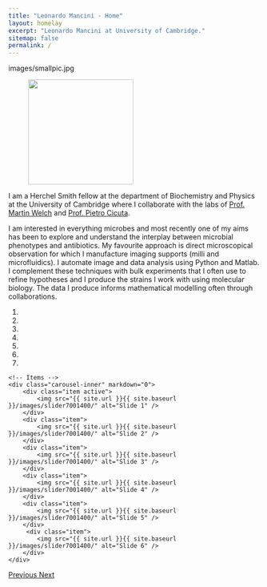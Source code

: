 ```yaml
---
title: "Leonardo Mancini - Home"
layout: homelay
excerpt: "Leonardo Mancini at University of Cambridge."
sitemap: false
permalink: /
---
```

images/smallpic.jpg
<figure class="fourth">
  <img src="{{ site.url }}{{ site.baseurl }}/images/leonardomancini/smallpic.jpg" style="width: 210px">
 </figure>
    
I am a Herchel Smith fellow at the department of Biochemistry and Physics at the University of Cambridge where I collaborate with the labs of [Prof. Martin Welch](https://www4.bioc.cam.ac.uk/welch/) and [Prof. Pietro Cicuta](https://people.bss.phy.cam.ac.uk/~pc245/). 

I am interested in everything microbes and most recently one of my aims has been to explore and understand the interplay between microbial phenotypes and antibiotics. My favourite approach is direct microscopical observation for which I manufacture imaging supports (milli and microfluidics). I automate image and data analysis using Python and Matlab. I complement these techniques with bulk experiments that I often use to refine hypotheses and I produce the strains I work with using molecular biology. The data I produce informs mathematical modelling often through collaborations.

<div markdown="0" id="carousel" class="carousel slide" data-ride="carousel" data-interval="4000" data-pause="hover" >
    <!-- Menu -->
    <ol class="carousel-indicators">
        <li data-target="#carousel" data-slide-to="0" class="active"></li>
        <li data-target="#carousel" data-slide-to="1"></li>
        <li data-target="#carousel" data-slide-to="2"></li>
        <li data-target="#carousel" data-slide-to="3"></li>
        <li data-target="#carousel" data-slide-to="4"></li>
        <li data-target="#carousel" data-slide-to="5"></li>
        <li data-target="#carousel" data-slide-to="6"></li>
    </ol>

    <!-- Items -->
    <div class="carousel-inner" markdown="0">
        <div class="item active">
            <img src="{{ site.url }}{{ site.baseurl }}/images/slider7001400/" alt="Slide 1" />
        </div>
        <div class="item">
            <img src="{{ site.url }}{{ site.baseurl }}/images/slider7001400/" alt="Slide 2" />
        </div>
        <div class="item">
            <img src="{{ site.url }}{{ site.baseurl }}/images/slider7001400/" alt="Slide 3" />
        </div>
        <div class="item">
            <img src="{{ site.url }}{{ site.baseurl }}/images/slider7001400/" alt="Slide 4" />
        </div>
        <div class="item">
            <img src="{{ site.url }}{{ site.baseurl }}/images/slider7001400/" alt="Slide 5" />
        </div>       
         <div class="item">
            <img src="{{ site.url }}{{ site.baseurl }}/images/slider7001400/" alt="Slide 6" />
        </div>
    </div>
  <a class="left carousel-control" href="#carousel" role="button" data-slide="prev">
    <span class="glyphicon glyphicon-chevron-left" aria-hidden="true"></span>
    <span class="sr-only">Previous</span>
  </a>
  <a class="right carousel-control" href="#carousel" role="button" data-slide="next">
    <span class="glyphicon glyphicon-chevron-right" aria-hidden="true"></span>
    <span class="sr-only">Next</span>
  </a>
</div>




